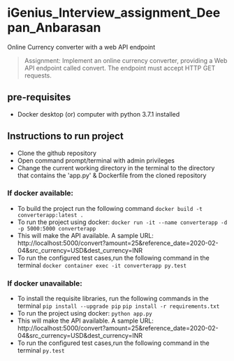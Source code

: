 # iGenius_Interview_assignment_Deepan_Anbarasan
 Online Currency converter with a web API endpoint
>Assignment: Implement an online currency converter, providing a Web API
> endpoint called convert.
The endpoint must accept HTTP GET requests.

## pre-requisites
- Docker desktop (or) computer with python 3.7.1 installed

## Instructions to run project
- Clone the github repository
- Open command prompt/terminal with admin privileges
- Change the current working directory in the terminal to the directory that
 contains the 'app.py' & Dockerfile from the cloned repository

### If docker available:
- To build the project run the following command 
`docker build -t converterapp:latest .`
- To run the project using docker:
`docker run -it --name converterapp -d -p 5000:5000 converterapp`
- This will make the API available. A sample URL: http://localhost:5000/convert?amount=25&reference_date=2020-02-04&src_currency=USD&dest_currency=INR
- To run the configured test cases,run the following command in the terminal
 `docker container exec -it converterapp py.test`

 ### If docker unavailable:
 - To install the requisite libraries, run the following commands in the
  terminal
    `pip install --upgrade pip`
    `pip install -r requirements.txt `
- To run the project using docker:
`python app.py`
- This will make the API available. A sample URL: http://localhost:5000/convert?amount=25&reference_date=2020-02-04&src_currency=USD&dest_currency=INR
- To run the configured test cases,run the following command in the terminal
 `py.test`
 ##
